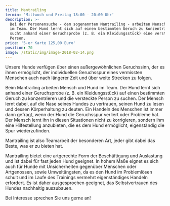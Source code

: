 ```yaml
---
title: Mantrailing
termin: 'Mittwoch und Freitag 18:00 - 20:00 Uhr'
description: >-
  Bei der Personensuche - dem sogenannten Mantrailing - arbeiten Mensch und Hund
  im Team. Der Hund lernt sich auf einen bestimmten Geruch zu konzentrieren und
  sucht anhand einer Geruchsprobe (z. B. ein Kleidungsstück) eine versteckte
  Person.
price: '5-er Karte 125,00 Euro'
position: 70
image: /static/img/image-2018-02-14.png
---
```

Unsere Hunde verfügen über einen außergewöhnlichen Geruchssinn, der es ihnen ermöglicht, der individuellen Geruchsspur eines vermissten Menschen auch nach längerer Zeit und über weite Strecken zu folgen. 

Beim Mantrailing arbeiten Mensch und Hund im Team. Der Hund lernt sich anhand einer Geruchsprobe (z. B. ein Kleidungsstück) auf einen bestimmten Geruch zu konzentrieren und die versteckte Person zu suchen. Der Mensch lernt dabei, auf die Nase seines Hundes zu vertrauen, seinen Hund zu lesen und dessen Körperhaltung zu deuten. Ein Handeln des Menschen ist immer dann gefragt, wenn der Hund die Geruchsspur verliert oder Probleme hat. Der Mensch lernt ihn in diesen Situationen nicht zu korrigieren, sondern ihm eine Hilfestellung anzubieten, die es dem Hund ermöglicht, eigenständig die Spur wiederzufinden. 

Mantrailing ist also Teamarbeit der besonderen Art, jeder gibt dabei das Beste, was er zu bieten hat.

Mantrailing bietet eine artgerechte Form der Beschäftigung und Auslastung und ist dabei für fast jeden Hund geeignet. In hohem Maße eignet es sich auch für Hunde mit Unsicherheiten gegenüber Menschen oder Artgenossen, sowie Umweltängsten, da es den Hund im Problemlösen schult und im Laufe des Trainings vermehrt eigenständiges Handeln erfordert. Es ist daher ausgesprochen geeignet, das Selbstvertrauen des Hundes nachhaltig auszubauen.

Bei Interesse sprechen Sie uns gerne an!
